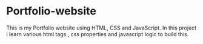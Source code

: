 # Portfolio-website
This is my Portfolio website using HTML, CSS and JavaScript. In this project i learn various html tags , css properties and javascript logic to build this.
